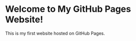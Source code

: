 <!DOCTYPE html> <html lang="en"> <head> <meta charset="UTF-8"> <meta name="viewport" content="width=device-width, initial-scale=1.0"> <title>My GitHub Page</title> </head> <body> <h1>Welcome to My GitHub Pages Website!</h1> <p>This is my first website hosted on GitHub Pages.</p> </body> </html>
